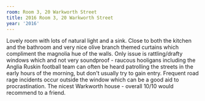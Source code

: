 ```yaml
---
room: Room 3, 20 Warkworth Street
title: 2016 Room 3, 20 Warkworth Street
year: '2016'
---
```


Lovely room with lots of natural light and a sink. Close to both the kitchen and the bathroom and very nice olive branch themed curtains which compliment the magnolia hue of the walls. Only issue is rattling/drafty windows which and not very soundproof - raucous hooligans including the Anglia Ruskin football team can often be heard patrolling the streets in the early hours of the morning, but don't usually try to gain entry. Frequent road rage incidents occur outside the window which can be a good aid to procrastination. The nicest Warkworth house - overall 10/10 would recommend to a friend.